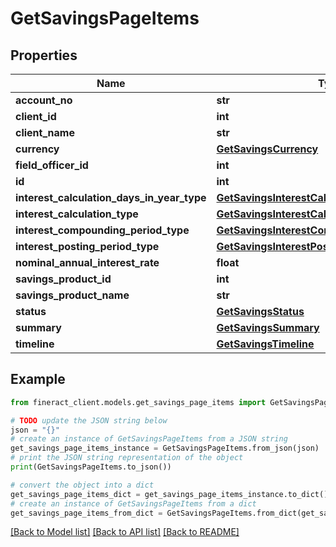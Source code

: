 # GetSavingsPageItems


## Properties

Name | Type | Description | Notes
------------ | ------------- | ------------- | -------------
**account_no** | **str** |  | [optional] 
**client_id** | **int** |  | [optional] 
**client_name** | **str** |  | [optional] 
**currency** | [**GetSavingsCurrency**](GetSavingsCurrency.md) |  | [optional] 
**field_officer_id** | **int** |  | [optional] 
**id** | **int** |  | [optional] 
**interest_calculation_days_in_year_type** | [**GetSavingsInterestCalculationDaysInYearType**](GetSavingsInterestCalculationDaysInYearType.md) |  | [optional] 
**interest_calculation_type** | [**GetSavingsInterestCalculationType**](GetSavingsInterestCalculationType.md) |  | [optional] 
**interest_compounding_period_type** | [**GetSavingsInterestCompoundingPeriodType**](GetSavingsInterestCompoundingPeriodType.md) |  | [optional] 
**interest_posting_period_type** | [**GetSavingsInterestPostingPeriodType**](GetSavingsInterestPostingPeriodType.md) |  | [optional] 
**nominal_annual_interest_rate** | **float** |  | [optional] 
**savings_product_id** | **int** |  | [optional] 
**savings_product_name** | **str** |  | [optional] 
**status** | [**GetSavingsStatus**](GetSavingsStatus.md) |  | [optional] 
**summary** | [**GetSavingsSummary**](GetSavingsSummary.md) |  | [optional] 
**timeline** | [**GetSavingsTimeline**](GetSavingsTimeline.md) |  | [optional] 

## Example

```python
from fineract_client.models.get_savings_page_items import GetSavingsPageItems

# TODO update the JSON string below
json = "{}"
# create an instance of GetSavingsPageItems from a JSON string
get_savings_page_items_instance = GetSavingsPageItems.from_json(json)
# print the JSON string representation of the object
print(GetSavingsPageItems.to_json())

# convert the object into a dict
get_savings_page_items_dict = get_savings_page_items_instance.to_dict()
# create an instance of GetSavingsPageItems from a dict
get_savings_page_items_from_dict = GetSavingsPageItems.from_dict(get_savings_page_items_dict)
```
[[Back to Model list]](../README.md#documentation-for-models) [[Back to API list]](../README.md#documentation-for-api-endpoints) [[Back to README]](../README.md)


